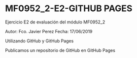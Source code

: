 # MF0952_2-E2-GITHUB PAGES
Ejercicio E2 de evaluación del módulo MF0952_2

Autor: Fco. Javier Perez
Fecha: 17/06/2019

Utilizando GitHub y GitHub Pages

Publicamos un repositorio de GitHub en GitHub Pages